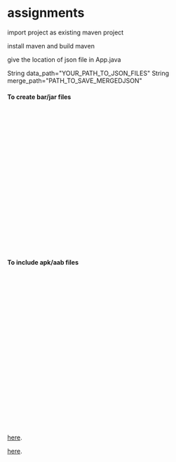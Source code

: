 # assignments

import project as existing maven project 

install maven and build maven

give the location of json file in App.java

  String data_path="YOUR_PATH_TO_JSON_FILES"
  String merge_path="PATH_TO_SAVE_MERGEDJSON"
#### To create bar/jar files
```
























```
#### To include apk/aab files
```


























```





[here](#to-create-barjar-files).

[here](#to-include-apkaab-files).
